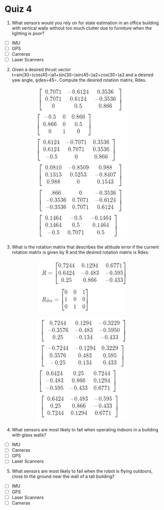 # Quiz 4

1. What sensors would you rely on for state estimation in an office building with vertical walls without too much clutter due to furniture when the lighting is poor?

- [ ] IMU
- [ ] GPS
- [ ] Cameras
- [ ] Laser Scanners

2. Given a desired thrust vector t=sin(30∘)cos(45∘)a1+sin(30∘)sin(45∘)a2+cos(30∘)a3 and a desired yaw angle, ψdes=45∘. Compute the desired rotation matrix, Rdes.

 <p align="center">
 <img src="Q2.jpg"/>
 </p>

3. What is the rotation matrix that describes the attitude error if the current rotation matrix is given by R and the desired rotation matrix is Rdes:

 <p align="center">
 <img src="Q31.jpg"/>
 </p>

  <p align="center">
 <img src="Q32.jpg"/>
 </p>

4. What  sensors are most likely to fail when operating indoors in a building with glass walls?

- [ ] IMU
- [ ] Cameras
- [ ] GPS
- [ ] Laser Scanners

5. What  sensors are most likely to fail when the robot is flying outdoors, close to the ground near the wall  of a tall building?

- [ ] IMU
- [ ] GPS
- [ ] Laser Scanners
- [ ] Cameras